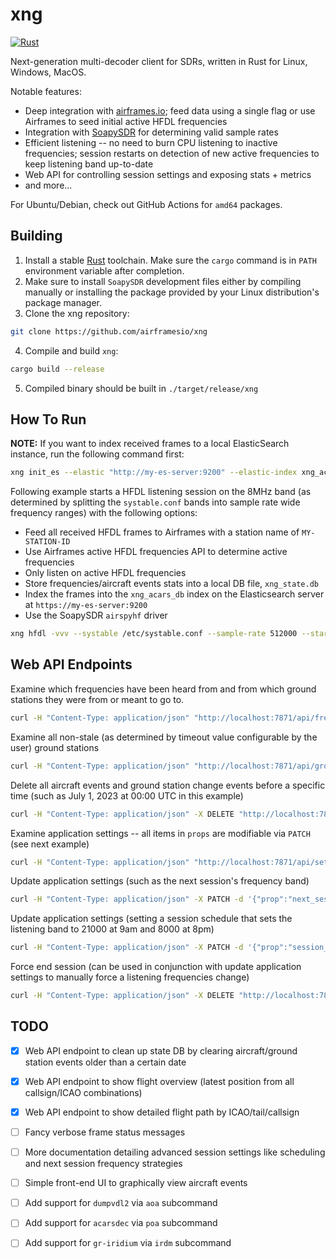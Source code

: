 # xng
[![Rust](https://github.com/airframesio/xng/actions/workflows/rust.yml/badge.svg?branch=master)](https://github.com/airframesio/xng/actions/workflows/rust.yml)

Next-generation multi-decoder client for SDRs, written in Rust for Linux, Windows, MacOS.

Notable features:
 * Deep integration with [airframes.io](https://airframes.io); feed data using a single flag or use Airframes to seed initial active HFDL frequencies
 * Integration with [SoapySDR](https://github.com/pothosware/SoapySDR) for determining valid sample rates
 * Efficient listening -- no need to burn CPU listening to inactive frequencies; session restarts on detection of new active frequencies to keep listening band up-to-date
 * Web API for controlling session settings and exposing stats + metrics
 * and more...

For Ubuntu/Debian, check out GitHub Actions for `amd64` packages.

## Building
 1. Install a stable [Rust](https://www.rust-lang.org/learn/get-started) toolchain. Make sure the `cargo` command is in `PATH` environment variable after completion.
 2. Make sure to install `SoapySDR` development files either by compiling manually or installing the package provided by your Linux distribution's package manager.
 3. Clone the xng repository:
```bash
git clone https://github.com/airframesio/xng
```
 4. Compile and build `xng`:
```bash
cargo build --release
```
 5. Compiled binary should be built in `./target/release/xng`

## How To Run
**NOTE:** If you want to index received frames to a local ElasticSearch instance, run the following command first:
```bash
xng init_es --elastic "http://my-es-server:9200" --elastic-index xng_acars_db
```

Following example starts a HFDL listening session on the 8MHz band (as determined by splitting the `systable.conf` bands into sample rate wide frequency ranges) with the following options:
 * Feed all received HFDL frames to Airframes with a station name of `MY-STATION-ID`
 * Use Airframes active HFDL frequencies API to determine active frequencies
 * Only listen on active HFDL frequencies
 * Store frequencies/aircraft events stats into a local DB file, `xng_state.db`
 * Index the frames into the `xng_acars_db` index on the Elasticsearch server at `https://my-es-server:9200`
 * Use the SoapySDR `airspyhf` driver

```bash
xng hfdl -vvv --systable /etc/systable.conf --sample-rate 512000 --start-band-contains 8000 --use-airframes-gs-map --method random --only-listen-on-active --state-db xng_state.db --feed-airframes --elastic "https://my-es-server:9200" --elastic-index xng_acars_db  -- --soapysdr driver=airspyhf --station-id "MY-STATION-ID"
```

## Web API Endpoints
Examine which frequencies have been heard from and from which ground stations they were from or meant to go to. 
```bash
curl -H "Content-Type: application/json" "http://localhost:7871/api/frequency/stats/" | jq
```

Examine all non-stale (as determined by timeout value configurable by the user) ground stations 
```bash
curl -H "Content-Type: application/json" "http://localhost:7871/api/ground-station/active/" | jq
```

Delete all aircraft events and ground station change events before a specific time (such as July 1, 2023 at 00:00 UTC in this example)
```bash
curl -H "Content-Type: application/json" -X DELETE "http://localhost:7871/api/cleanup/?before=2023-07-01T00:00:00Z"
```

Examine application settings -- all items in `props` are modifiable via `PATCH` (see next example)
```bash
curl -H "Content-Type: application/json" "http://localhost:7871/api/settings/" | jq
```

Update application settings (such as the next session's frequency band)
```bash
curl -H "Content-Type: application/json" -X PATCH -d '{"prop":"next_session_band","value":17000}' "http://localhost:7871/api/settings/"
```

Update application settings (setting a session schedule that sets the listening band to 21000 at 9am and 8000 at 8pm)
```bash
curl -H "Content-Type: application/json" -X PATCH -d '{"prop":"session_schedule","value":"time=9:00,band_contains=21000;time=20:00,band_contains=8000"}' "http://localhost:7871/api/settings/"
```

Force end session (can be used in conjunction with update application settings to manually force a listening frequencies change)
```bash
curl -H "Content-Type: application/json" -X DELETE "http://localhost:7871/api/session/"
```
## TODO
- [x] Web API endpoint to clean up state DB by clearing aircraft/ground station events older than a certain date
- [x] Web API endpoint to show flight overview (latest position from all callsign/ICAO combinations)
- [x] Web API endpoint to show detailed flight path by ICAO/tail/callsign

- [ ] Fancy verbose frame status messages
- [ ] More documentation detailing advanced session settings like scheduling and next session frequency strategies
- [ ] Simple front-end UI to graphically view aircraft events
- [ ] Add support for `dumpvdl2` via `aoa` subcommand
- [ ] Add support for `acarsdec` via `poa` subcommand
- [ ] Add support for `gr-iridium` via `irdm` subcommand
